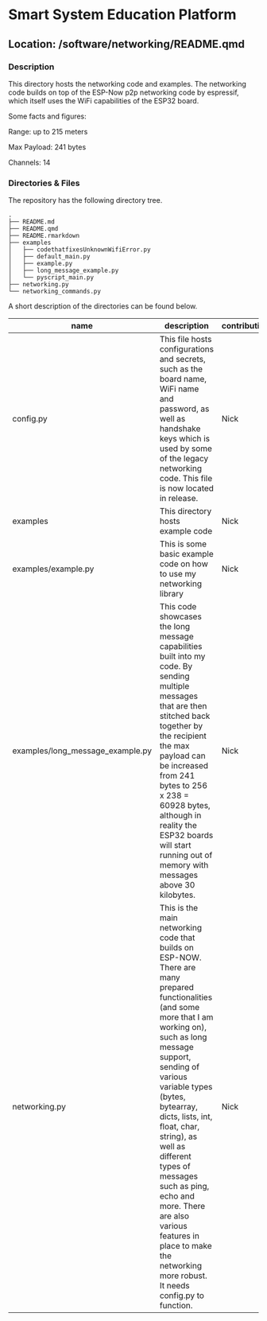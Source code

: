 

# Smart System Education Platform

## Location: /software/networking/README.qmd

### Description

This directory hosts the networking code and examples. The networking
code builds on top of the ESP-Now p2p networking code by espressif,
which itself uses the WiFi capabilities of the ESP32 board.

Some facts and figures:

Range: up to 215 meters

Max Payload: 241 bytes

Channels: 14

### Directories & Files

The repository has the following directory tree.

    .
    ├── README.md
    ├── README.qmd
    ├── README.rmarkdown
    ├── examples
    │   ├── codethatfixesUnknownWifiError.py
    │   ├── default_main.py
    │   ├── example.py
    │   ├── long_message_example.py
    │   └── pyscript_main.py
    ├── networking.py
    └── networking_commands.py

A short description of the directories can be found below.

| name | description | contribution |
|----|----|----|
| config.py | This file hosts configurations and secrets, such as the board name, WiFi name and password, as well as handshake keys which is used by some of the legacy networking code. This file is now located in release. | Nick |
| examples | This directory hosts example code | Nick |
| examples/example.py | This is some basic example code on how to use my networking library | Nick |
| examples/long_message_example.py | This code showcases the long message capabilities built into my code. By sending multiple messages that are then stitched back together by the recipient the max payload can be increased from 241 bytes to 256 x 238 = 60928 bytes, although in reality the ESP32 boards will start running out of memory with messages above 30 kilobytes. | Nick |
| networking.py | This is the main networking code that builds on ESP-NOW. There are many prepared functionalities (and some more that I am working on), such as long message support, sending of various variable types (bytes, bytearray, dicts, lists, int, float, char, string), as well as different types of messages such as ping, echo and more. There are also various features in place to make the networking more robust. It needs config.py to function. | Nick |
